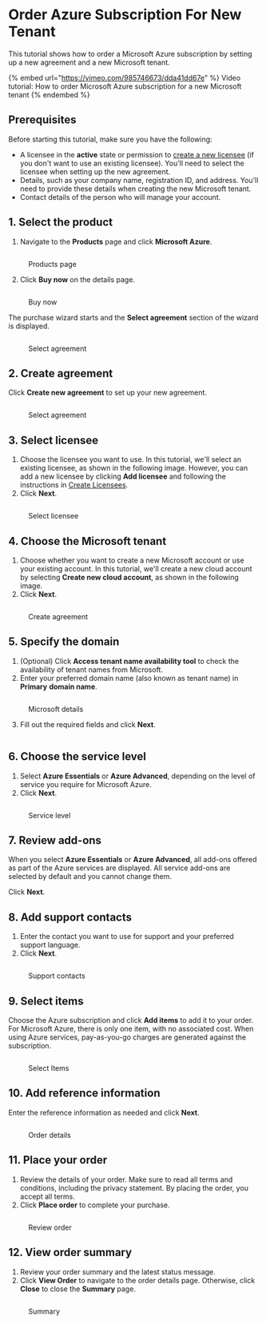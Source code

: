 # Order Azure Subscription For New Tenant

This tutorial shows how to order a Microsoft Azure subscription by setting up a new agreement and a new Microsoft tenant.

{% embed url="https://vimeo.com/985746673/dda41dd67e" %}
Video tutorial: How to order Microsoft Azure subscription for a new Microsoft tenant
{% endembed %}

## Prerequisites

Before starting this tutorial, make sure you have the following:

* A licensee in the **active** state or permission to [create a new licensee](../../../../modules-and-features/settings/licensees/create-licensees.md) (if you don't want to use an existing licensee). You'll need to select the licensee when setting up the new agreement.&#x20;
* Details, such as your company name, registration ID, and address. You'll need to provide these details when creating the new Microsoft tenant.
* Contact details of the person who will manage your account.&#x20;

## &#x31;**.** Select the product <a href="#id-1.-launch-the-purchase-wizard" id="id-1.-launch-the-purchase-wizard"></a>

1. Navigate to the **Products** page and click **Microsoft Azure**.&#x20;

<figure><img src="../../../../.gitbook/assets/Azure.png" alt=""><figcaption><p>Products page</p></figcaption></figure>

2. Click **Buy now** on the details page.

<figure><img src="../../../../.gitbook/assets/Azure BuyNow.png" alt=""><figcaption><p>Buy now</p></figcaption></figure>

The purchase wizard starts and the **Select agreement** section of the wizard is displayed.

<figure><img src="../../../../.gitbook/assets/image (138).png" alt=""><figcaption><p>Select agreement</p></figcaption></figure>

## 2. Create agreement

Click **Create new agreement** to set up your new agreement.

<figure><img src="../../../../.gitbook/assets/image (139).png" alt=""><figcaption><p>Select agreement</p></figcaption></figure>

## 3. Select licensee

1. Choose the licensee you want to use. In this tutorial, we'll select an existing licensee, as shown in the following image. However, you can add a new licensee by clicking **Add licensee** and following the instructions in [Create Licensees](../../../../modules-and-features/settings/licensees/create-licensees.md).
2. Click **Next**.&#x20;

<figure><img src="../../../../.gitbook/assets/image (140).png" alt=""><figcaption><p>Select licensee</p></figcaption></figure>

## 4. Choose the Microsoft tenant

1. Choose whether you want to create a new Microsoft account or use your existing account. In this tutorial, we'll create a new cloud account by selecting **Create new cloud account**, as shown in the following image.
2. Click **Next**.

<figure><img src="../../../../.gitbook/assets/image (141).png" alt=""><figcaption><p>Create agreement</p></figcaption></figure>

## 5. Specify the domain

1. (Optional) Click **Access tenant name availability tool** to check the availability of tenant names from Microsoft.
2. Enter your preferred domain name (also known as tenant name) in **Primary** **domain name**.&#x20;

<figure><img src="../../../../.gitbook/assets/image (142).png" alt=""><figcaption><p>Microsoft details</p></figcaption></figure>

3. Fill out the required fields and click **Next**.

<figure><img src="../../../../.gitbook/assets/image (143).png" alt=""><figcaption></figcaption></figure>

## 6. Choose the service level

1. Select **Azure Essentials** or **Azure Advanced**, depending on the level of service you require for Microsoft Azure.&#x20;
2. Click **Next**.

<figure><img src="../../../../.gitbook/assets/azure_service_level.png" alt=""><figcaption><p>Service level</p></figcaption></figure>

## 7. Review add-ons

When you select **Azure Essentials** or **Azure Advanced**, all add-ons offered as part of the Azure services are displayed. All service add-ons are selected by default and you cannot change them.&#x20;

Click **Next**.

## 8. Add support contacts

1. Enter the contact you want to use for support and your preferred support language.&#x20;
2. Click **Next**.

<figure><img src="../../../../.gitbook/assets/azure_support_contacts.png" alt=""><figcaption><p>Support contacts</p></figcaption></figure>

## 9. Select items

Choose the Azure subscription and click **Add items** to add it to your order. For Microsoft Azure, there is only one item, with no associated cost. When using Azure services, pay-as-you-go charges are generated against the subscription.

<figure><img src="../../../../.gitbook/assets/azure_select_items.png" alt=""><figcaption><p>Select Items</p></figcaption></figure>

## 10. Add reference information

Enter the reference information as needed and click **Next**.

<figure><img src="../../../../.gitbook/assets/azure_details.png" alt=""><figcaption><p>Order details</p></figcaption></figure>

## 11. Place your order

1. Review the details of your order. Make sure to read all terms and conditions, including the privacy statement. By placing the order, you accept all terms.
2. Click **Place order** to complete your purchase.

<figure><img src="../../../../.gitbook/assets/azure_review_order.png" alt=""><figcaption><p>Review order</p></figcaption></figure>

## 12. View order summary

1. Review your order summary and the latest status message.
2. Click **View Order** to navigate to the order details page. Otherwise, click **Close** to close the **Summary** page.

<figure><img src="../../../../.gitbook/assets/azure_summary.png" alt=""><figcaption><p>Summary</p></figcaption></figure>
